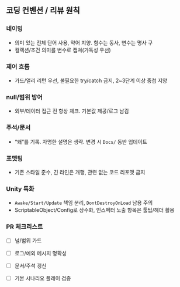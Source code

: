 ## 코딩 컨벤션 / 리뷰 원칙

### 네이밍
- 의미 있는 전체 단어 사용, 약어 지양. 함수는 동사, 변수는 명사 구
- 컬렉션/조건 의미를 변수로 캡쳐(가독성 우선)

### 제어 흐름
- 가드/얼리 리턴 우선, 불필요한 try/catch 금지, 2~3단계 이상 중첩 지양

### null/범위 방어
- 외부/데이터 접근 전 항상 체크. 기본값 제공/로그 남김

### 주석/문서
- “왜”를 기록. 자명한 설명은 생략. 변경 시 `Docs/` 동반 업데이트

### 포맷팅
- 기존 스타일 준수, 긴 라인은 개행, 관련 없는 코드 리포맷 금지

### Unity 특화
- `Awake/Start/Update` 책임 분리, `DontDestroyOnLoad` 남용 주의
- ScriptableObject/Config로 상수화, 인스펙터 노출 항목은 툴팁/헤더 활용

### PR 체크리스트
- [ ] 널/범위 가드
- [ ] 로그/예외 메시지 명확성
- [ ] 문서/주석 갱신
- [ ] 기본 시나리오 플레이 검증


